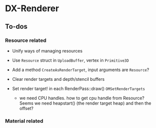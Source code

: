 # DX-Renderer

## To-dos

### Resource related
- Unify ways of managing resources
- Use `Resource` struct in `UploadBuffer`, vertex in `Primitive3D`

- Add a method `CreateAsRenderTarget`, input arguments are `Resource`?
- Clear render targets and depth/stencil buffers
- Set render target! in each RenderPass::draw() `OMSetRenderTargets`
  - we need CPU handles. how to get cpu handle from Resource? Seems we need heapstart() (the render target heap) and then the offset?

### Material related